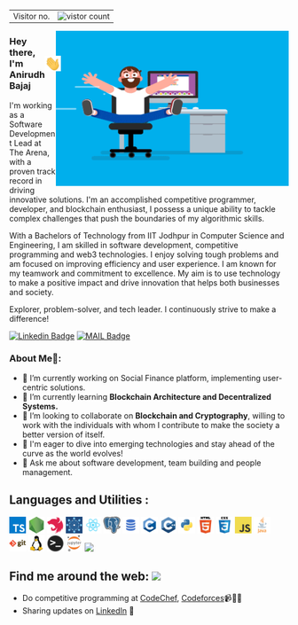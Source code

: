 <table>
  <tr>
    <td>Visitor no.</td>
    <td><img src="https://profile-counter.glitch.me/bajajanirudh/count.svg" alt="vistor count" height="50" /></td>
  </tr>
</table>
<img align="right" height="280" width="420" alt="" src="https://github.com/bajajanirudh/bajajanirudh/blob/main/Assests/coder.gif">

### <span style="display: flex; align-items: center;">Hey there, I'm Anirudh Bajaj  <img src="https://github.com/bajajanirudh/bajajanirudh/blob/main/Assests/Hi.gif" width="29px"> </span>
I&apos;m working as a Software Development Lead at The Arena, with a proven track record in driving innovative solutions. I&apos;m an accomplished competitive programmer, developer, and blockchain enthusiast, I possess a unique ability to tackle complex challenges that push the boundaries of my algorithmic skills.

With a Bachelors of Technology from IIT Jodhpur in Computer Science and Engineering, I am skilled in software development, competitive programming and web3 technologies. I enjoy solving tough problems and am focused on improving efficiency and user experience. I am known for my teamwork and commitment to excellence. My aim is to use technology to make a positive impact and drive innovation that helps both businesses and society.

Explorer, problem-solver, and tech leader. I continuously strive to make a difference!

[![Linkedin Badge](https://img.shields.io/badge/-LinkedInProfile-blue?style=flat-square&logo=Linkedin&logoColor=white&link=https://www.linkedin.com/in/bajajanirudh/)](https://www.linkedin.com/in/bajajanirudh/)
[![MAIL Badge](https://img.shields.io/badge/-bajajanirudh-c14438?style=flat-square&logo=Gmail&logoColor=white&link=mailto:aniruddhbajaj@gmail.com)](mailto:aniruddhbajaj@gmail.com)

### About Me🗿:

- 🔭 I’m currently working on Social Finance platform, implementing user-centric solutions.
- 🌱 I’m currently learning <b>Blockchain Architecture and Decentralized Systems.</b>
- 👯 I’m looking to collaborate on <b>Blockchain and Cryptography</b>, willing to work with the individuals with whom I contribute to make the society a better version of itself.
- 🤔 I'm eager to dive into emerging technologies and stay ahead of the curve as the world evolves!
- 💬 Ask me about software development, team building and people management.

## Languages and Utilities :
<code><img height="30" src="https://raw.githubusercontent.com/github/explore/f3e22f0dca2be955676bc70d6214b95b13354ee8/topics/typescript/typescript.png"></code>
<code><img height="30" src="https://raw.githubusercontent.com/github/explore/f3e22f0dca2be955676bc70d6214b95b13354ee8/topics/nodejs/nodejs.png"></code>
<code><img height="30" src="https://raw.githubusercontent.com/github/explore/f3e22f0dca2be955676bc70d6214b95b13354ee8/topics/nestjs/nestjs.png"></code>
<code><img height="30" src="https://raw.githubusercontent.com/github/explore/f3e22f0dca2be955676bc70d6214b95b13354ee8/topics/blockchain/blockchain.png"></code>
<code><img height="30" src="https://raw.githubusercontent.com/github/explore/f3e22f0dca2be955676bc70d6214b95b13354ee8/topics/react/react.png"></code>
<code><img height="30" src="https://raw.githubusercontent.com/github/explore/f3e22f0dca2be955676bc70d6214b95b13354ee8/topics/postgresql/postgresql.png"></code>
<code><img height="30" src="https://raw.githubusercontent.com/github/explore/f3e22f0dca2be955676bc70d6214b95b13354ee8/topics/sql/sql.png"></code>
<code><img height="30" src="https://raw.githubusercontent.com/github/explore/f3e22f0dca2be955676bc70d6214b95b13354ee8/topics/c/c.png"></code>
<code><img height="30" src="https://raw.githubusercontent.com/github/explore/80688e429a7d4ef2fca1e82350fe8e3517d3494d/topics/cpp/cpp.png"></code>
<code><img height="30" src="https://raw.githubusercontent.com/github/explore/80688e429a7d4ef2fca1e82350fe8e3517d3494d/topics/python/python.png"></code>
<code><img height="30" src="https://raw.githubusercontent.com/github/explore/80688e429a7d4ef2fca1e82350fe8e3517d3494d/topics/html/html.png"></code>
<code><img height="30" src="https://raw.githubusercontent.com/github/explore/80688e429a7d4ef2fca1e82350fe8e3517d3494d/topics/css/css.png"></code>
<code><img height="30" src="https://raw.githubusercontent.com/github/explore/80688e429a7d4ef2fca1e82350fe8e3517d3494d/topics/javascript/javascript.png"></code>
<code><img height="30" src="https://raw.githubusercontent.com/github/explore/80688e429a7d4ef2fca1e82350fe8e3517d3494d/topics/java/java.png"></code>
<code><img height="30" src="https://raw.githubusercontent.com/github/explore/80688e429a7d4ef2fca1e82350fe8e3517d3494d/topics/git/git.png"></code>
<code><img height="30" src="https://raw.githubusercontent.com/github/explore/80688e429a7d4ef2fca1e82350fe8e3517d3494d/topics/linux/linux.png"></code>
<code><img height="30" src="https://raw.githubusercontent.com/github/explore/80688e429a7d4ef2fca1e82350fe8e3517d3494d/topics/terminal/terminal.png"></code>
<code><img height="30" src="https://raw.githubusercontent.com/github/explore/80688e429a7d4ef2fca1e82350fe8e3517d3494d/topics/jupyter-notebook/jupyter-notebook.png"></code>
<code><img height="30" src="https://upload.wikimedia.org/wikipedia/commons/2/2d/Visual_Studio_Code_1.18_icon.svg"></code>

## Find me around the web: <img src="https://i.pinimg.com/originals/1a/25/78/1a25782d8edd6f4f211bb418b604daaa.gif" width="30px">
- Do competitive programming at <a href="https://www.codechef.com/users/bajajaniruddh">CodeChef</a>, <a href="https://www.codeforces.com/profile/AnonymousH">Codeforces</a>📹✍🏾
- Sharing updates on <a href="https://www.linkedin.com/in/bajajanirudh/">LinkedIn</a> 💼
